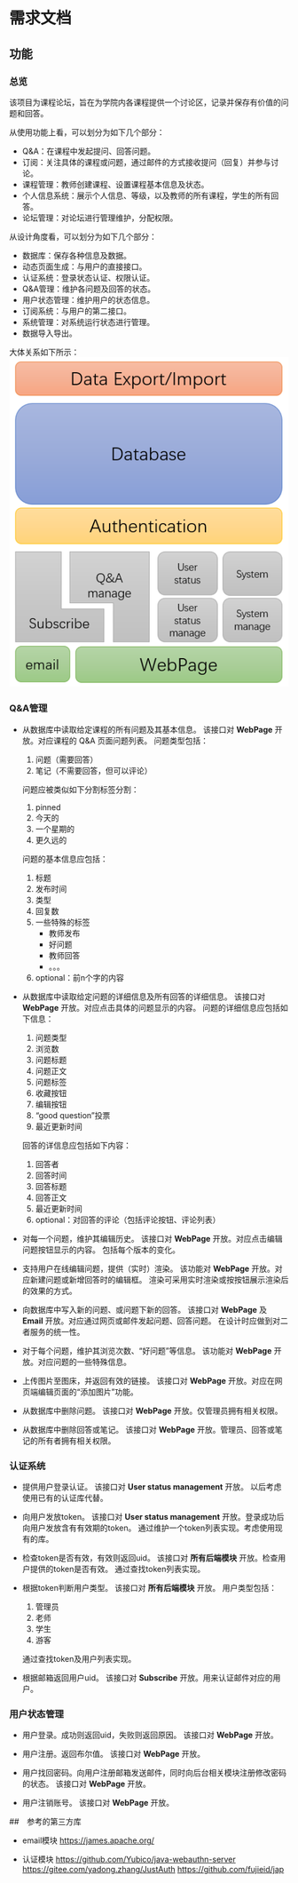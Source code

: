 # 需求文档

## 功能

### 总览

该项目为课程论坛，旨在为学院内各课程提供一个讨论区，记录并保存有价值的问题和回答。

从使用功能上看，可以划分为如下几个部分：

- Q&A：在课程中发起提问、回答问题。
- 订阅：关注具体的课程或问题，通过邮件的方式接收提问（回复）并参与讨论。
- 课程管理：教师创建课程、设置课程基本信息及状态。
- 个人信息系统：展示个人信息、等级，以及教师的所有课程，学生的所有回答。
- 论坛管理：对论坛进行管理维护，分配权限。

从设计角度看，可以划分为如下几个部分：

- 数据库：保存各种信息及数据。
- 动态页面生成：与用户的直接接口。
- 认证系统：登录状态认证、权限认证。
- Q&A管理：维护各问题及回答的状态。
- 用户状态管理：维护用户的状态信息。
- 订阅系统：与用户的第二接口。
- 系统管理：对系统运行状态进行管理。
- 数据导入导出。

大体关系如下所示：
![image-20210606165454692](img/image-20210606165454692.png)

### Q&A管理

- 从数据库中读取给定课程的所有问题及其基本信息。
    该接口对 **WebPage** 开放。对应课程的 Q&A 页面问题列表。
    问题类型包括：
    1. 问题（需要回答）
    2. 笔记（不需要回答，但可以评论）

    问题应被类似如下分割标签分割：
    1. pinned
    2. 今天的
    3. 一个星期的
    4. 更久远的

    问题的基本信息应包括：
    1. 标题
    2. 发布时间
    3. 类型
    4. 回复数
    5. 一些特殊的标签
        - 教师发布
        - 好问题
        - 教师回答
        - 。。。
    6. optional：前n个字的内容

- 从数据库中读取给定问题的详细信息及所有回答的详细信息。
    该接口对 **WebPage** 开放。对应点击具体的问题显示的内容。
    问题的详细信息应包括如下信息：
    1. 问题类型
    2. 浏览数
    3. 问题标题
    4. 问题正文
    5. 问题标签
    6. 收藏按钮
    7. 编辑按钮
    8. “good question”投票
    9. 最近更新时间

    回答的详信息应包括如下内容：
    1. 回答者
    2. 回答时间
    3. 回答标题
    4. 回答正文
    5. 最近更新时间
    6. optional：对回答的评论（包括评论按钮、评论列表）

- 对每一个问题，维护其编辑历史。
    该接口对 **WebPage** 开放。对应点击编辑问题按钮显示的内容。
    包括每个版本的变化。

- 支持用户在线编辑问题，提供（实时）渲染。
    该功能对 **WebPage** 开放。对应新建问题或新增回答时的编辑框。
    渲染可采用实时渲染或按按钮展示渲染后的效果的方式。

- 向数据库中写入新的问题、或问题下新的回答。
    该接口对 **WebPage** 及 **Email** 开放。对应通过网页或邮件发起问题、回答问题。
    在设计时应做到对二者服务的统一性。

- 对于每个问题，维护其浏览次数、“好问题”等信息。
    该功能对 **WebPage** 开放。对应问题的一些特殊信息。

- 上传图片至图床，并返回有效的链接。
    该接口对 **WebPage** 开放。对应在网页端编辑页面的“添加图片”功能。

- 从数据库中删除问题。
    该接口对 **WebPage** 开放。仅管理员拥有相关权限。

- 从数据库中删除回答或笔记。
    该接口对 **WebPage** 开放。管理员、回答或笔记的所有者拥有相关权限。

### 认证系统

- 提供用户登录认证。
    该接口对 **User status management** 开放。
    以后考虑使用已有的认证库代替。

- 向用户发放token。
    该接口对 **User status management** 开放。登录成功后向用户发放含有有效期的token。
    通过维护一个token列表实现。考虑使用现有的库。

- 检查token是否有效，有效则返回uid。
    该接口对 **所有后端模块** 开放。检查用户提供的token是否有效。
    通过查找token列表实现。

- 根据token判断用户类型。
    该接口对 **所有后端模块** 开放。
    用户类型包括：
    1. 管理员
    2. 老师
    3. 学生
    4. 游客
    
    通过查找token及用户列表实现。

- 根据邮箱返回用户uid。
    该接口对 **Subscribe** 开放。用来认证邮件对应的用户。

### 用户状态管理
- 用户登录。成功则返回uid，失败则返回原因。
    该接口对 **WebPage** 开放。

- 用户注册。返回布尔值。
    该接口对 **WebPage** 开放。

- 用户找回密码。向用户注册邮箱发送邮件，同时向后台相关模块注册修改密码的状态。
    该接口对 **WebPage** 开放。

- 用户注销账号。
    该接口对 **WebPage** 开放。


##　参考的第三方库
- email模块
    https://james.apache.org/

- 认证模块
    https://github.com/Yubico/java-webauthn-server
    https://gitee.com/yadong.zhang/JustAuth
    https://github.com/fujieid/jap
    
